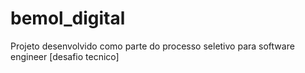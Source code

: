 # bemol_digital
Projeto desenvolvido como parte do processo seletivo para software engineer [desafio tecnico]
